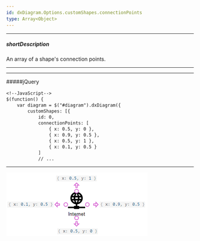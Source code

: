 ```yaml
---
id: dxDiagram.Options.customShapes.connectionPoints
type: Array<Object>
---
```

---
##### shortDescription
An array of a shape's connection points.

---
---
#####jQuery

    <!--JavaScript-->
    $(function() {
        var diagram = $("#diagram").dxDiagram({
            customShapes: [{
                id: 0,
                connectionPoints: [
                    { x: 0.5, y: 0 },
                    { x: 0.9, y: 0.5 },
                    { x: 0.5, y: 1 },
                    { x: 0.1, y: 0.5 }
                ]
                // ...
        
---

![Diagram - Connection Points](/images/diagram/connection-points.png)